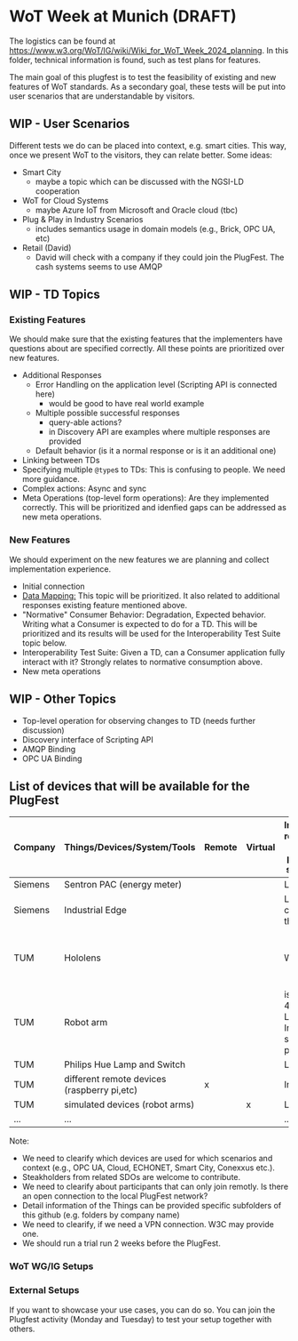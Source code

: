 # WoT Week at Munich (DRAFT)

The logistics can be found at https://www.w3.org/WoT/IG/wiki/Wiki_for_WoT_Week_2024_planning.
In this folder, technical information is found, such as test plans for features.

The main goal of this plugfest is to test the feasibility of existing and new features of WoT standards.
As a secondary goal, these tests will be put into user scenarios that are understandable by visitors.

## WIP - User Scenarios

Different tests we do can be placed into context, e.g. smart cities. 
This way, once we present WoT to the visitors, they can relate better.
Some ideas:

* Smart City
  * maybe a topic which can be discussed with the NGSI-LD cooperation
* WoT for Cloud Systems
  * maybe Azure IoT from Microsoft and Oracle cloud (tbc)
* Plug & Play in Industry Scenarios
  * includes semantics usage in domain models (e.g., Brick, OPC UA, etc)   
* Retail (David)
  * David will check with a company if they could join the PlugFest. The cash systems seems to use AMQP  

## WIP - TD Topics

### Existing Features

We should make sure that the existing features that the implementers have questions about are specified correctly. All these points are prioritized over new features.

* Additional Responses
  * Error Handling on the application level (Scripting API is connected here)
    * would be good to have real world example  
  * Multiple possible successful responses
    * query-able actions?
    * in Discovery API are examples where multiple responses are provided 
  * Default behavior (is it a normal response or is it an additional one)
* Linking between TDs
* Specifying multiple `@type`s to TDs: This is confusing to people. We need more guidance.
* Complex actions: Async and sync
* Meta Operations (top-level form operations): Are they implemented correctly. This will be prioritized and idenfied gaps can be addressed as new meta operations.

### New Features

We should experiment on the new features we are planning and collect implementation experience.
  
* Initial connection
* [Data Mapping:](https://github.com/w3c/wot/blob/main/planning/ThingDescription/td-next-work-items/usability-and-design.md#data-schema-mapping) This topic will be prioritized. It also related to additional responses existing feature mentioned above.
* "Normative" Consumer Behavior: Degradation, Expected behavior. Writing what a Consumer is expected to do for a TD. This will be prioritized and its results will be used for the Interoperability Test Suite topic below.
* Interoperability Test Suite: Given a TD, can a Consumer application fully interact with it? Strongly relates to normative consumption above.
* New meta operations


## WIP - Other Topics

* Top-level operation for observing changes to TD (needs further discussion)
* Discovery interface of Scripting API
* AMQP Binding
* OPC UA Binding 

## List of devices that will be available for the PlugFest

| Company   | Things/Devices/System/Tools                      | Remote | Virtual | Infrastructure requirements, e.g. open ports, power sockets, Wifi | Comments                                        |Contact|
|-----------|-----------------------------------------------|-|-|-------------------------------------------------------------------|-------------------------------------------------|-------|
| Siemens   |     Sentron PAC (energy meter)                | | | LAN                                                               | Modbus                                          |   tbc |
| Siemens   |     Industrial Edge                           | | | LAN, connection to the Internet                                   | OPC UA, HTTP                                    |   tbc |
| TUM       |     Hololens                                  | | | Wifi                                                              | no sec should be used; QR code to TD is needed  |   tbc |
| TUM       |     Robot arm                                 | | | is 2m high, 4m width; LAN/Wifi (no Internet); should be protoced  |                                                 |   tbc |
| TUM       |     Philips Hue Lamp and Switch               | | | LAN                                                               |                                                 |   tbc |
| TUM       |     different remote devices (raspberry pi,etc)| x | | Internet                                                          |                                                 |   tbc |
| TUM       |     simulated devices (robot arms)             | | x | LAN/Wifi                                                          |                                                 |   tbc |
| ...       |     ...                                        | | | ...                                                               |  ...                                            |   tbc |

Note: 
* We need to clearify which devices are used for which scenarios and context (e.g., OPC UA, Cloud, ECHONET, Smart City, Conexxus etc.).
* Steakholders from related SDOs are welcome to contribute.
* We need to clearify about participants that can only join remotly. Is there an open connection to the local PlugFest network?
* Detail information of the Things can be provided specific subfolders of this github (e.g. folders by company name)
* We need to clearify, if we need a VPN connection. W3C may provide one.
* We should run a trial run 2 weeks before the PlugFest.


### WoT WG/IG Setups

### External Setups

If you want to showcase your use cases, you can do so. You can join the Plugfest activity (Monday and Tuesday) to test your setup together with others.

